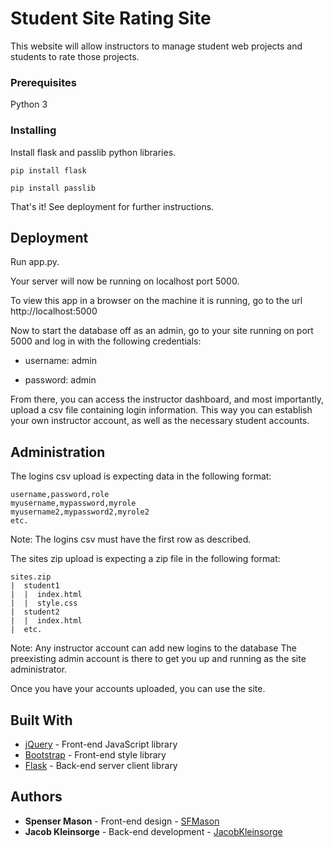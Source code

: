 # Student Site Rating Site

This website will allow instructors to manage student web projects and students to rate those
projects.

### Prerequisites

Python 3

### Installing

Install flask and passlib python libraries.

```
pip install flask
```

```
pip install passlib
```

That's it! See deployment for further instructions.

## Deployment

Run app.py.

Your server will now be running on localhost port 5000.

To view this app in a browser on the machine it is running, go to the url http://localhost:5000

Now to start the database off as an admin, go to your site running on port 5000 and log in with the
following credentials:

* username: admin

* password: admin

From there, you can access the instructor dashboard, and most importantly, upload a csv file
containing login information. This way you can establish your own instructor account, as well as the
necessary student accounts.

## Administration

The logins csv upload is expecting data in the following format: 
```
username,password,role
myusername,mypassword,myrole 
myusername2,mypassword2,myrole2 
etc.
```
Note: The logins csv must have the first row as described.


The sites zip upload is expecting a zip file in the following format:

```
sites.zip 
|  student1 
|  |  index.html 
|  |  style.css 
|  student2 
|  |  index.html 
|  etc.
```

Note: Any instructor account can add new logins to the database The preexisting admin account is
there to get you up and running as the site administrator.

Once you have your accounts uploaded, you can use the site.

## Built With

* [jQuery](http://jquery.com/) - Front-end JavaScript library
* [Bootstrap](https://getbootstrap.com/) - Front-end style library
* [Flask](http://flask.pocoo.org/) - Back-end server client library

## Authors

* **Spenser Mason** - Front-end design - [SFMason](https://github.com/SFMason)
* **Jacob Kleinsorge** - Back-end development -
  [JacobKleinsorge](https://github.com/JacobKleinsorge)
